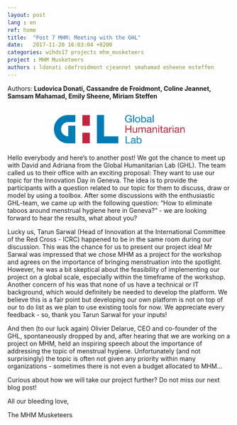 ```yaml
---
layout: post
lang : en
ref: home
title:  "Post 7 MHM: Meeting with the GHL"
date:   2017-11-20 16:03:04 +0200
categories: wihds17 projects mhm_musketeers
project : MHM Musketeers
authors : ldonati cdefroidmont cjeannet smahamad esheene msteffen
---
```


Authors: **Ludovica Donati, Cassandre de Froidmont, Coline Jeannet, Samsam Mahamad, Emily Sheene, Miriam Steffen**

<br>
<center><img src="/images/GHL MHM.png" alt=""  width="60%"></center>
<br>
Hello everybody and here’s to another post! We got the chance to meet up with David and Adriana from the Global Humanitarian Lab (GHL). The team called us to their office with an exciting proposal: They want to use our topic for the Innovation Day in Geneva. The idea is to provide the participants with a question related to our topic for them to discuss, draw or model by using a toolbox. After some discussions with the enthusiastic GHL-team, we came up with the following question: “How to eliminate taboos around menstrual hygiene here in Geneva?” - we are looking forward to hear the results, what about you?

Lucky us, Tarun Sarwal (Head of Innovation at the International Committee of the Red Cross - ICRC) happened to be in the same room during our discussion. This was the chance for us to present our project idea! Mr Sarwal was impressed that we chose MHM as a project for the workshop and agrees on the importance of bringing menstruation into the spotlight. However, he was a bit skeptical about the feasibility of implementing our project on a global scale, especially within the timeframe of the workshop. Another concern of his was that none of us have a technical or IT background, which would definitely be needed to develop the platform. We believe this is a fair point but developing our own platform is not on top of our to do list as we plan to use existing tools for now. We appreciate every feedback - so, thank you Tarun Sarwal for your inputs!

And then (to our luck again) Olivier Delarue, CEO and co-founder of the GHL, spontaneously dropped by and, after hearing that we are working on a project on MHM, held an inspiring speech about the importance of addressing the topic of menstrual hygiene. Unfortunately (and not surprisingly) the topic is often not given any priority within many organizations - sometimes there is not even a budget allocated to MHM...

Curious about how we will take our project further? Do not miss our next blog post!

All our bleeding love,

The MHM Musketeers
